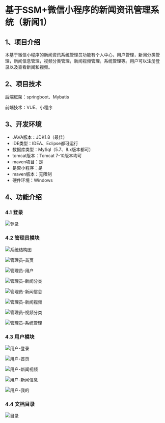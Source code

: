 # 基于SSM+微信小程序的新闻资讯管理系统（新闻1）



## 1、项目介绍

本基于微信小程序的新闻资讯系统管理员功能有个人中心，用户管理，新闻分类管理，新闻信息管理，视频分类管理，新闻视频管理，系统管理等。用户可以注册登录以及查看新闻和视频。

## 2、项目技术

后端框架：springboot、Mybatis

前端技术：VUE、小程序

## 3、开发环境

- JAVA版本：JDK1.8（最佳）
- IDE类型：IDEA、Eclipse都可运行
- 数据库类型：MySql（5.7、8.x版本都可） 
- tomcat版本：Tomcat 7-10版本均可
- maven项目：是
- 是否小程序：是
- maven版本：无限制
- 硬件环境：Windows


## 4、功能介绍

### 4.1 登录

![登录](https://www.codemarket.fun/202407291718073.png)

### 4.2 管理员模块
![系统结构图](https://www.codemarket.fun/202407291718337.png)

![管理员-首页](https://www.codemarket.fun/202407291718567.png)

![管理员-用户](https://www.codemarket.fun/202407291718086.png)

![管理员-新闻分类](https://www.codemarket.fun/202407291718573.png)

![管理员-新闻信息](https://www.codemarket.fun/202407291718000.png)

![管理员-新闻视频](https://www.codemarket.fun/202407291718590.png)

![管理员-视频分类](https://www.codemarket.fun/202407291718569.png)

![管理员-系统管理](https://www.codemarket.fun/202407291718577.png)

### 4.3 用户模块

![用户-登录](https://www.codemarket.fun/202407291719032.png)

![用户-首页](https://www.codemarket.fun/202407291718706.png)

![用户-新闻视频](https://www.codemarket.fun/202407291718735.png)

![用户-新闻信息](https://www.codemarket.fun/202407291718748.png)

![用户-我的](https://www.codemarket.fun/202407291718728.png)

### 4.4 文档目录

![目录](https://www.codemarket.fun/202407291718523.png)